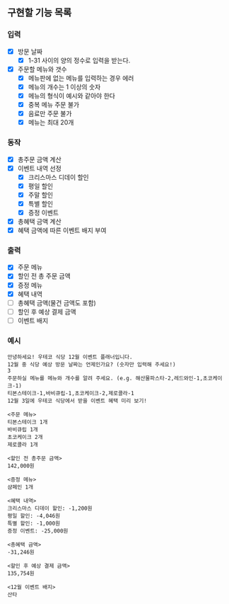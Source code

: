 ## 구현할 기능 목록

### 입력

- [x] 방문 날짜
    - [x] 1-31 사이의 양의 정수로 입력을 받는다.
- [x] 주문할 메뉴와 갯수
    - [x] 메뉴판에 없는 메뉴를 입력하는 경우 에러
    - [x] 메뉴의 개수는 1 이상의 숫자
    - [x] 메뉴의 형식이 예시와 같아야 한다
    - [x] 중복 메뉴 주문 불가
    - [x] 음료만 주문 불가
    - [x] 메뉴는 최대 20개

### 동작

- [x] 총주문 금액 계산
- [x] 이벤트 내역 선정
    - [x] 크리스마스 디데이 할인
    - [x] 평일 할인
    - [x] 주말 할인
    - [x] 특별 할인
    - [x] 증정 이벤트
- [x] 총혜택 금액 계산
- [x] 혜택 금액에 따른 이벤트 배지 부여

### 출력

- [x] 주문 메뉴
- [x] 할인 전 총 주문 금액
- [x] 증정 메뉴
- [x] 혜택 내역
- [ ] 총혜택 금액(물건 금액도 포함)
- [ ] 할인 후 예상 결제 금액
- [ ] 이벤트 배지

### 예시

```
안녕하세요! 우테코 식당 12월 이벤트 플래너입니다.
12월 중 식당 예상 방문 날짜는 언제인가요? (숫자만 입력해 주세요!)
3
주문하실 메뉴를 메뉴와 개수를 알려 주세요. (e.g. 해산물파스타-2,레드와인-1,초코케이크-1)
티본스테이크-1,바비큐립-1,초코케이크-2,제로콜라-1
12월 3일에 우테코 식당에서 받을 이벤트 혜택 미리 보기!
 
<주문 메뉴>
티본스테이크 1개
바비큐립 1개
초코케이크 2개
제로콜라 1개
 
<할인 전 총주문 금액>
142,000원
 
<증정 메뉴>
샴페인 1개
 
<혜택 내역>
크리스마스 디데이 할인: -1,200원
평일 할인: -4,046원
특별 할인: -1,000원
증정 이벤트: -25,000원
 
<총혜택 금액>
-31,246원
 
<할인 후 예상 결제 금액>
135,754원
 
<12월 이벤트 배지>
산타
```